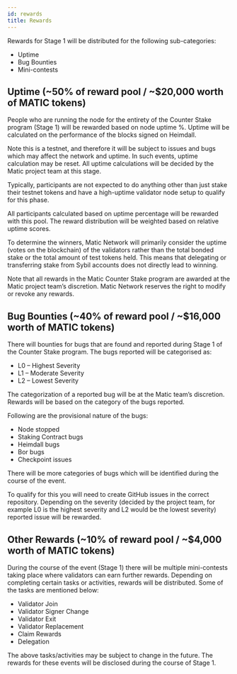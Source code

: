 ```yaml
---
id: rewards
title: Rewards
---
```

Rewards for Stage 1 will be distributed for the following sub-categories:

* Uptime
* Bug Bounties
* Mini-contests

## Uptime (~50% of reward pool / ~$20,000 worth of MATIC tokens)

People who are running the node for the entirety of the Counter Stake program (Stage 1) will be rewarded based on node uptime %. Uptime will be calculated on the performance of the blocks signed on Heimdall.

Note this is a testnet, and therefore it will be subject to issues and bugs which may affect the network and uptime. In such events, uptime calculation may be reset. All uptime calculations will be decided by the Matic project team at this stage.

Typically, participants are not expected to do anything other than just stake their testnet tokens and have a high-uptime validator node setup to qualify for this phase.

All participants calculated based on uptime percentage will be rewarded with this pool. The reward distribution will be weighted based on relative uptime scores.

To determine the winners, Matic Network will primarily consider the uptime (votes on the blockchain) of the validators rather than the total bonded stake or the total amount of test tokens held. This means that delegating or transferring stake from Sybil accounts does not directly lead to winning.

Note that all rewards in the Matic Counter Stake program are awarded at the Matic project team’s discretion. Matic Network reserves the right to modify or revoke any rewards.

## Bug Bounties (~40% of reward pool / ~$16,000 worth of MATIC tokens)

There will bounties for bugs that are found and reported during Stage 1 of the Counter Stake program. The bugs reported will be categorised as:

* L0 – Highest Severity
* L1 – Moderate Severity
* L2 – Lowest Severity

The categorization of a reported bug will be at the Matic team’s discretion. Rewards will be based on the category of the bugs reported.

Following are the provisional nature of the bugs:

* Node stopped
* Staking Contract bugs
* Heimdall bugs
* Bor bugs
* Checkpoint issues

There will be more categories of bugs which will be identified during the course of the event.

To qualify for this you will need to create GitHub issues in the correct repository. Depending on the severity (decided by the project team, for example L0 is the highest severity and L2 would be the lowest severity) reported issue will be rewarded.

## Other Rewards (~10% of reward pool / ~$4,000 worth of MATIC tokens)

During the course of the event (Stage 1) there will be multiple mini-contests taking place where validators can earn further rewards. Depending on completing certain tasks or activities, rewards will be distributed. Some of the tasks are mentioned below:

* Validator Join
* Validator Signer Change
* Validator Exit
* Validator Replacement
* Claim Rewards
* Delegation

The above tasks/activities may be subject to change in the future. The rewards for these events will be disclosed during the course of Stage 1.